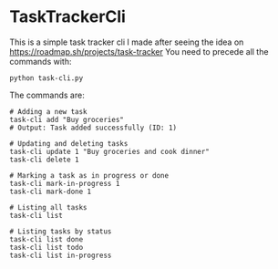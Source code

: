 # TaskTrackerCli
This is a simple task tracker cli I made after seeing the idea on https://roadmap.sh/projects/task-tracker
You need to precede all the commands with:
```
python task-cli.py
```
The commands are:
```
# Adding a new task
task-cli add "Buy groceries"
# Output: Task added successfully (ID: 1)

# Updating and deleting tasks
task-cli update 1 "Buy groceries and cook dinner"
task-cli delete 1

# Marking a task as in progress or done
task-cli mark-in-progress 1
task-cli mark-done 1

# Listing all tasks
task-cli list

# Listing tasks by status
task-cli list done
task-cli list todo
task-cli list in-progress
```
